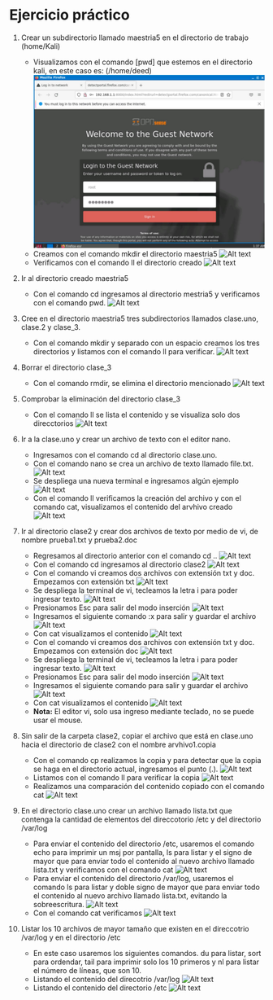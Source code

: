 # Ejercicio práctico
1) Crear un subdirectorio llamado maestria5 en el directorio de trabajo (home/Kali)
    *  Visualizamos con el comando [pwd] que estemos en el directorio kali, en este caso es: (/home/deed)
    ![Alt text](image.png)
    * Creamos con el comando mkdir el directorio maestria5
    ![Alt text](image-1.png)
    *	Verificamos con el comando ll el directorio creado
    ![Alt text](image-2.png)
2) Ir al directorio creado maestria5
    * Con el comando cd ingresamos al directorio mestria5 y verificamos con el comando pwd.
    ![Alt text](image-3.png)
3) Cree en el directorio maestria5 tres subdirectorios llamados clase.uno, clase.2 y clase_3.
    * Con el comando mkdir y separado con un espacio creamos los tres directorios y listamos con el comando ll para verificar.
    ![Alt text](image-7.png)
4)	Borrar el directorio clase_3
    *	Con el comando rmdir, se elimina el directorio mencionado
    ![Alt text](image-8.png)
5)	Comprobar la eliminación del directorio clase_3
    *	Con el comando ll se lista el contenido y se visualiza solo dos direcctorios
    ![Alt text](image-9.png)
     
6)	Ir a la clase.uno y crear un archivo de texto con el editor nano.
    *	Ingresamos con el comando cd al directorio clase.uno.
    *	Con el comando nano se crea un archivo de texto llamado file.txt.
    ![Alt text](image-10.png)
    *	Se despliega una nueva terminal e ingresamos algún ejemplo
    ![Alt text](image-11.png)
    * Con el comando ll verificamos la creación del archivo y con el comando cat, visualizamos el contenido del arvhivo creado
    ![Alt text](image-12.png)
 
7)	Ir al directorio clase2 y crear dos archivos de texto por medio de vi, de nombre prueba1.txt y prueba2.doc
    *	Regresamos al directorio anterior con el comando cd ..
    ![Alt text](image-13.png)
    *  	Con el comando cd ingresamos al directorio clase2
    ![Alt text](image-14.png)
    *	Con el comando vi creamos dos archivos con extensión txt y doc. Empezamos con extensión txt
    ![Alt text](image-15.png)
    *	Se despliega la terminal de vi, tecleamos la letra i para poder ingresar texto.
    ![Alt text](image-16.png)
    *	Presionamos Esc para salir del modo inserción
    ![Alt text](image-17.png)
    *	Ingresamos el siguiente comando :x para salir y guardar el archivo
    ![Alt text](image-18.png)
    *	Con cat visualizamos el contenido
    ![Alt text](image-19.png)
    *	Con el comando vi creamos dos archivos con extensión txt y doc. Empezamos con extensión doc
    ![Alt text](image-20.png)
    *	Se despliega la terminal de vi, tecleamos la letra i para poder ingresar texto.
    ![Alt text](image-21.png)
    *	Presionamos Esc para salir del modo inserción
    ![Alt text](image-22.png)
    *	Ingresamos el siguiente comando para salir y guardar el archivo
    ![Alt text](image-23.png)
    *	Con cat visualizamos el contenido
    ![Alt text](image-24.png)
    - **Nota:** El editor vi, solo usa ingreso mediante teclado, no se puede usar el mouse.
8)	Sin salir de la carpeta clase2, copiar el archivo que está en clase.uno hacia el directorio de clase2 con el nombre arvhivo1.copia
    *	Con el comando cp realizamos la copia y para detectar que la copia se haga en el directorio actual, ingresamos el punto (.). 
    ![Alt text](image-25.png)
    *	Listamos con el comando ll para verificar la copia
    ![Alt text](image-26.png)
    *	Realizamos una comparación del contenido copiado con el comando cat
    ![Alt text](image-27.png)
9)	En el directorio clase.uno crear un archivo llamado lista.txt que contenga la cantidad de elementos del direccotorio /etc y del directorio /var/log
    *	Para enviar el contenido del directorio /etc, usaremos el comando echo para imprimir un msj por pantalla, ls para listar y el signo de mayor que para enviar todo el contenido al nuevo archivo llamado lista.txt y verificamos con el comando cat
    ![Alt text](image-28.png)
    *	 Para enviar el contenido del directorio /var/log, usaremos el comando ls para listar y doble signo de mayor que para enviar todo el contenido al nuevo archivo llamado lista.txt, evitando la sobreescritura.
    ![Alt text](image-29.png)
    *	Con el comando cat verificamos
    ![Alt text](image-30.png)
10)	Listar los 10 archivos de mayor tamaño que existen en el direccotrio /var/log y en el directorio /etc
    *	En este caso usaremos los siguientes comandos. du para listar, sort para ordendar, tail para imprimir solo los 10 primeros y nl para listar el número de líneas, que son 10.
    *	Listando el contenido del direcotrio /var/log
    ![Alt text](image-31.png)
    *	Listando el contenido del directorio /etc
    ![Alt text](image-32.png)
 
